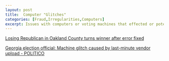```yaml
---
layout: post
title:  Computer "Glitches"
categories: [Fraud,Irregularities,Computers]
excerpt: Issues with computers or voting machines that effected or potentially effected election outcomes
---
```

 
[Losing Republican in Oakland County turns winner after error fixed](https://www.freep.com/story/news/local/michigan/oakland/2020/11/06/oakland-county-election-2020-race-results/6184186002/?utm_campaign=snd-autopilot)


[Georgia election official: Machine glitch caused by last-minute vendor upload - POLITICO](https://www.politico.com/news/2020/11/04/georgia-election-machine-glitch-434065)


